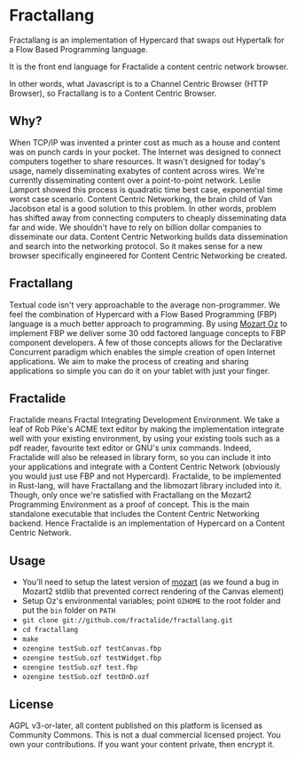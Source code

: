Fractallang
===========

Fractallang is an implementation of Hypercard that swaps out Hypertalk for a Flow Based Programming language.

It is the front end language for Fractalide a content centric network browser.

In other words, what Javascript is to a Channel Centric Browser (HTTP Browser), so Fractallang is to a Content Centric Browser.

Why?
-----
When TCP/IP was invented a printer cost as much as a house and content was on punch cards in your pocket. The Internet was designed to connect computers together to share resources. It wasn't designed for today's usage, namely disseminating exabytes of content across wires. We're currently disseminating content over a point-to-point network. Leslie Lamport showed this process is quadratic time best case, exponential time worst case scenario. Content Centric Networking, the brain child of Van Jacobson etal is a good solution to this problem. In other words, problem has shifted away from connecting computers to cheaply disseminating data far and wide. We shouldn't have to rely on billion dollar companies to disseminate our data. Content Centric Networking builds data dissemination and search into the networking protocol. So it makes sense for a new browser specifically engineered for Content Centric Networking be created.

Fractallang
-------------
Textual code isn't very approachable to the average non-programmer. We feel the combination of Hypercard with a Flow Based Programming (FBP) language is a much better approach to programming. By using [Mozart Oz](www.mozart-oz.org) to implement FBP we deliver some 30 odd factored language concepts to FBP component developers. A few of those concepts allows for the Declarative Concurrent paradigm which enables the simple creation of open Internet applications.
We aim to make the process of creating and sharing applications so simple you can do it on your tablet with just your finger.

Fractalide
-------
Fractalide means Fractal Integrating Development Environment. We take a leaf of Rob Pike's ACME text editor by making the implementation integrate well with your existing environment, by using your existing tools such as a pdf reader, favourite text editor or GNU's unix commands. Indeed, Fractalide will also be released in library form, so you can include it into your applications and integrate with a Content Centric Network (obviously you would just use FBP and not Hypercard).
Fractalide, to be implemented in Rust-lang, will have Fractallang and the libmozart library included into it. Though, only once we're satisfied with Fractallang on the Mozart2 Programming Environment as a proof of concept. This is the main standalone executable that includes the Content Centric Networking backend.
Hence Fractalide is an implementation of Hypercard on a Content Centric Network.

Usage
-----

* You'll need to setup the latest version of [mozart](www.github.com/mozart/mozart2) (as we found a bug in Mozart2 stdlib that prevented correct rendering of the Canvas element)
* Setup Oz's environmental variables; point `OZHOME` to the root folder and put the `bin` folder on `PATH`
* `git clone git://github.com/fractalide/fractallang.git`
* `cd fractallang`
* `make`
* `ozengine testSub.ozf testCanvas.fbp`
* `ozengine testSub.ozf testWidget.fbp`
* `ozengine testSub.ozf test.fbp`
* `ozengine testSub.ozf testDnD.ozf`

License
--------
AGPL v3-or-later, all content published on this platform is licensed as Community Commons. This is not a dual commercial licensed project. You own your contributions. If you want your content private, then encrypt it.
